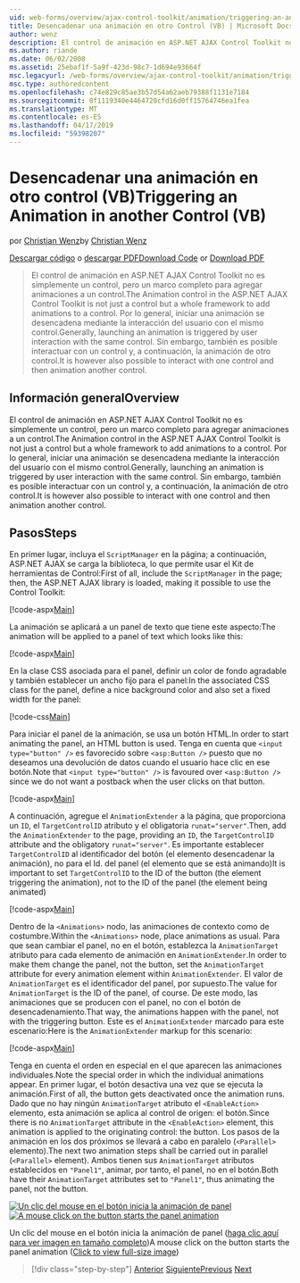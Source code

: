 ```yaml
---
uid: web-forms/overview/ajax-control-toolkit/animation/triggering-an-animation-in-another-control-vb
title: Desencadenar una animación en otro Control (VB) | Microsoft Docs
author: wenz
description: El control de animación en ASP.NET AJAX Control Toolkit no es simplemente un control, pero un marco completo para agregar animaciones a un control. Por lo general, iniciar un...
ms.author: riande
ms.date: 06/02/2008
ms.assetid: 25ebaf1f-5a9f-423d-98c7-1d694e93664f
msc.legacyurl: /web-forms/overview/ajax-control-toolkit/animation/triggering-an-animation-in-another-control-vb
msc.type: authoredcontent
ms.openlocfilehash: c74e829c85ae3b57d54a62aeb79388f1131e7184
ms.sourcegitcommit: 0f1119340e4464720cfd16d0ff15764746ea1fea
ms.translationtype: MT
ms.contentlocale: es-ES
ms.lasthandoff: 04/17/2019
ms.locfileid: "59398207"
---
```

# <a name="triggering-an-animation-in-another-control-vb"></a><span data-ttu-id="5cf4d-104">Desencadenar una animación en otro control (VB)</span><span class="sxs-lookup"><span data-stu-id="5cf4d-104">Triggering an Animation in another Control (VB)</span></span>

<span data-ttu-id="5cf4d-105">por [Christian Wenz](https://github.com/wenz)</span><span class="sxs-lookup"><span data-stu-id="5cf4d-105">by [Christian Wenz](https://github.com/wenz)</span></span>

<span data-ttu-id="5cf4d-106">[Descargar código](http://download.microsoft.com/download/f/9/a/f9a26acd-8df4-4484-8a18-199e4598f411/Animation8.vb.zip) o [descargar PDF](http://download.microsoft.com/download/6/7/1/6718d452-ff89-4d3f-a90e-c74ec2d636a3/animation8VB.pdf)</span><span class="sxs-lookup"><span data-stu-id="5cf4d-106">[Download Code](http://download.microsoft.com/download/f/9/a/f9a26acd-8df4-4484-8a18-199e4598f411/Animation8.vb.zip) or [Download PDF](http://download.microsoft.com/download/6/7/1/6718d452-ff89-4d3f-a90e-c74ec2d636a3/animation8VB.pdf)</span></span>

> <span data-ttu-id="5cf4d-107">El control de animación en ASP.NET AJAX Control Toolkit no es simplemente un control, pero un marco completo para agregar animaciones a un control.</span><span class="sxs-lookup"><span data-stu-id="5cf4d-107">The Animation control in the ASP.NET AJAX Control Toolkit is not just a control but a whole framework to add animations to a control.</span></span> <span data-ttu-id="5cf4d-108">Por lo general, iniciar una animación se desencadena mediante la interacción del usuario con el mismo control.</span><span class="sxs-lookup"><span data-stu-id="5cf4d-108">Generally, launching an animation is triggered by user interaction with the same control.</span></span> <span data-ttu-id="5cf4d-109">Sin embargo, también es posible interactuar con un control y, a continuación, la animación de otro control.</span><span class="sxs-lookup"><span data-stu-id="5cf4d-109">It is however also possible to interact with one control and then animation another control.</span></span>


## <a name="overview"></a><span data-ttu-id="5cf4d-110">Información general</span><span class="sxs-lookup"><span data-stu-id="5cf4d-110">Overview</span></span>

<span data-ttu-id="5cf4d-111">El control de animación en ASP.NET AJAX Control Toolkit no es simplemente un control, pero un marco completo para agregar animaciones a un control.</span><span class="sxs-lookup"><span data-stu-id="5cf4d-111">The Animation control in the ASP.NET AJAX Control Toolkit is not just a control but a whole framework to add animations to a control.</span></span> <span data-ttu-id="5cf4d-112">Por lo general, iniciar una animación se desencadena mediante la interacción del usuario con el mismo control.</span><span class="sxs-lookup"><span data-stu-id="5cf4d-112">Generally, launching an animation is triggered by user interaction with the same control.</span></span> <span data-ttu-id="5cf4d-113">Sin embargo, también es posible interactuar con un control y, a continuación, la animación de otro control.</span><span class="sxs-lookup"><span data-stu-id="5cf4d-113">It is however also possible to interact with one control and then animation another control.</span></span>

## <a name="steps"></a><span data-ttu-id="5cf4d-114">Pasos</span><span class="sxs-lookup"><span data-stu-id="5cf4d-114">Steps</span></span>

<span data-ttu-id="5cf4d-115">En primer lugar, incluya el `ScriptManager` en la página; a continuación, ASP.NET AJAX se carga la biblioteca, lo que permite usar el Kit de herramientas de Control:</span><span class="sxs-lookup"><span data-stu-id="5cf4d-115">First of all, include the `ScriptManager` in the page; then, the ASP.NET AJAX library is loaded, making it possible to use the Control Toolkit:</span></span>

[!code-aspx[Main](triggering-an-animation-in-another-control-vb/samples/sample1.aspx)]

<span data-ttu-id="5cf4d-116">La animación se aplicará a un panel de texto que tiene este aspecto:</span><span class="sxs-lookup"><span data-stu-id="5cf4d-116">The animation will be applied to a panel of text which looks like this:</span></span>

[!code-aspx[Main](triggering-an-animation-in-another-control-vb/samples/sample2.aspx)]

<span data-ttu-id="5cf4d-117">En la clase CSS asociada para el panel, definir un color de fondo agradable y también establecer un ancho fijo para el panel:</span><span class="sxs-lookup"><span data-stu-id="5cf4d-117">In the associated CSS class for the panel, define a nice background color and also set a fixed width for the panel:</span></span>

[!code-css[Main](triggering-an-animation-in-another-control-vb/samples/sample3.css)]

<span data-ttu-id="5cf4d-118">Para iniciar el panel de la animación, se usa un botón HTML.</span><span class="sxs-lookup"><span data-stu-id="5cf4d-118">In order to start animating the panel, an HTML button is used.</span></span> <span data-ttu-id="5cf4d-119">Tenga en cuenta que `<input type="button" />` es favorecido sobre `<asp:Button />` puesto que no deseamos una devolución de datos cuando el usuario hace clic en ese botón.</span><span class="sxs-lookup"><span data-stu-id="5cf4d-119">Note that `<input type="button" />` is favoured over `<asp:Button />` since we do not want a postback when the user clicks on that button.</span></span>

[!code-aspx[Main](triggering-an-animation-in-another-control-vb/samples/sample4.aspx)]

<span data-ttu-id="5cf4d-120">A continuación, agregue el `AnimationExtender` a la página, que proporciona un `ID`, el `TargetControlID` atributo y el obligatoria `runat="server"`.</span><span class="sxs-lookup"><span data-stu-id="5cf4d-120">Then, add the `AnimationExtender` to the page, providing an `ID`, the `TargetControlID` attribute and the obligatory `runat="server"`.</span></span> <span data-ttu-id="5cf4d-121">Es importante establecer `TargetControlID` al identificador del botón (el elemento desencadenar la animación), no para el Id. del panel (el elemento que se está animando)</span><span class="sxs-lookup"><span data-stu-id="5cf4d-121">It is important to set `TargetControlID` to the ID of the button (the element triggering the animation), not to the ID of the panel (the element being animated)</span></span>

[!code-aspx[Main](triggering-an-animation-in-another-control-vb/samples/sample5.aspx)]

<span data-ttu-id="5cf4d-122">Dentro de la `<Animations>` nodo, las animaciones de contexto como de costumbre.</span><span class="sxs-lookup"><span data-stu-id="5cf4d-122">Within the `<Animations>` node, place animations as usual.</span></span> <span data-ttu-id="5cf4d-123">Para que sean cambiar el panel, no en el botón, establezca la `AnimationTarget` atributo para cada elemento de animación en `AnimationExtender`.</span><span class="sxs-lookup"><span data-stu-id="5cf4d-123">In order to make them change the panel, not the button, set the `AnimationTarget` attribute for every animation element within `AnimationExtender`.</span></span> <span data-ttu-id="5cf4d-124">El valor de `AnimationTarget` es el identificador del panel, por supuesto.</span><span class="sxs-lookup"><span data-stu-id="5cf4d-124">The value for `AnimationTarget` is the ID of the panel, of course.</span></span> <span data-ttu-id="5cf4d-125">De este modo, las animaciones que se producen con el panel, no con el botón de desencadenamiento.</span><span class="sxs-lookup"><span data-stu-id="5cf4d-125">That way, the animations happen with the panel, not with the triggering button.</span></span> <span data-ttu-id="5cf4d-126">Este es el `AnimationExtender` marcado para este escenario:</span><span class="sxs-lookup"><span data-stu-id="5cf4d-126">Here is the `AnimationExtender` markup for this scenario:</span></span>

[!code-aspx[Main](triggering-an-animation-in-another-control-vb/samples/sample6.aspx)]

<span data-ttu-id="5cf4d-127">Tenga en cuenta el orden en especial en el que aparecen las animaciones individuales.</span><span class="sxs-lookup"><span data-stu-id="5cf4d-127">Note the special order in which the individual animations appear.</span></span> <span data-ttu-id="5cf4d-128">En primer lugar, el botón desactiva una vez que se ejecuta la animación.</span><span class="sxs-lookup"><span data-stu-id="5cf4d-128">First of all, the button gets deactivated once the animation runs.</span></span> <span data-ttu-id="5cf4d-129">Dado que no hay ningún `AnimationTarget` atributo el `<EnableAction>` elemento, esta animación se aplica al control de origen: el botón.</span><span class="sxs-lookup"><span data-stu-id="5cf4d-129">Since there is no `AnimationTarget` attribute in the `<EnableAction>` element, this animation is applied to the originating control: the button.</span></span> <span data-ttu-id="5cf4d-130">Los pasos de la animación en los dos próximos se llevará a cabo en paralelo (`<Parallel>` elemento).</span><span class="sxs-lookup"><span data-stu-id="5cf4d-130">The next two animation steps shall be carried out in parallel (`<Parallel>` element).</span></span> <span data-ttu-id="5cf4d-131">Ambos tienen sus `AnimationTarget` atributos establecidos en `"Panel1"`, animar, por tanto, el panel, no en el botón.</span><span class="sxs-lookup"><span data-stu-id="5cf4d-131">Both have their `AnimationTarget` attributes set to `"Panel1"`, thus animating the panel, not the button.</span></span>


<span data-ttu-id="5cf4d-132">[![Un clic del mouse en el botón inicia la animación de panel](triggering-an-animation-in-another-control-vb/_static/image2.png)](triggering-an-animation-in-another-control-vb/_static/image1.png)</span><span class="sxs-lookup"><span data-stu-id="5cf4d-132">[![A mouse click on the button starts the panel animation](triggering-an-animation-in-another-control-vb/_static/image2.png)](triggering-an-animation-in-another-control-vb/_static/image1.png)</span></span>

<span data-ttu-id="5cf4d-133">Un clic del mouse en el botón inicia la animación de panel ([haga clic aquí para ver imagen en tamaño completo](triggering-an-animation-in-another-control-vb/_static/image3.png))</span><span class="sxs-lookup"><span data-stu-id="5cf4d-133">A mouse click on the button starts the panel animation ([Click to view full-size image](triggering-an-animation-in-another-control-vb/_static/image3.png))</span></span>

> [!div class="step-by-step"]
> <span data-ttu-id="5cf4d-134">[Anterior](disabling-actions-during-animation-vb.md)
> [Siguiente](modifying-animations-from-the-server-side-vb.md)</span><span class="sxs-lookup"><span data-stu-id="5cf4d-134">[Previous](disabling-actions-during-animation-vb.md)
[Next](modifying-animations-from-the-server-side-vb.md)</span></span>
